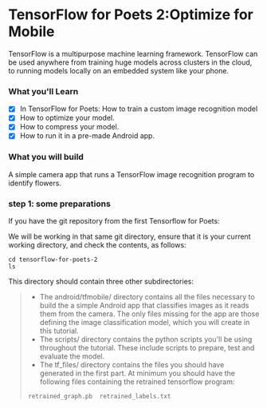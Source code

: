 # TensorFlow for Poets 2:Optimize for Mobile

TensorFlow is a multipurpose machine learning framework. TensorFlow can be used anywhere from training huge models across clusters in the cloud, to running models locally on an embedded system like your phone.

### What you'll Learn
- [x] In TensorFlow for Poets: How to train a custom image recognition model
- [x] How to optimize your model.
- [x] How to compress your model.
- [x] How to run it in a pre-made Android app.

### What you will build
A simple camera app that runs a TensorFlow image recognition program to identify flowers.

### step 1: some preparations

If you have the git repository from the first Tensorflow for Poets:

We will be working in that same git directory, ensure that it is your current working directory, and check the contents, as follows:
```
cd tensorflow-for-poets-2
ls
```
This directory should contain three other subdirectories:

> * The android/tfmobile/ directory contains all the files necessary to build the a simple Android app that classifies images as it reads them from the camera. The only files missing for the app are those defining the image classification model, which you will create in this tutorial.
> * The scripts/ directory contains the python scripts you'll be using throughout the tutorial. These include scripts to prepare, test and evaluate the model.
> * The tf_files/ directory contains the files you should have generated in the first part. At minimum you should have the following files containing the retrained tensorflow program:
> ```
> retrained_graph.pb  retrained_labels.txt
> ```
